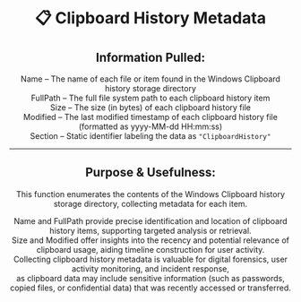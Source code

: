 <div align="center">

# 📋 Clipboard History Metadata

## **Information Pulled:**  
Name – The name of each file or item found in the Windows Clipboard history storage directory  
FullPath – The full file system path to each clipboard history item  
Size – The size (in bytes) of each clipboard history file  
Modified – The last modified timestamp of each clipboard history file (formatted as yyyy-MM-dd HH:mm:ss)  
Section – Static identifier labeling the data as `"ClipboardHistory"`

---

## **Purpose & Usefulness:**  
This function enumerates the contents of the Windows Clipboard history storage directory, collecting metadata for each item.

Name and FullPath provide precise identification and location of clipboard history items, supporting targeted analysis or retrieval.  
Size and Modified offer insights into the recency and potential relevance of clipboard usage, aiding timeline construction for user activity.  
Collecting clipboard history metadata is valuable for digital forensics, user activity monitoring, and incident response,  
as clipboard data may include sensitive information (such as passwords, copied files, or confidential data) that was recently accessed or transferred.

</div>
